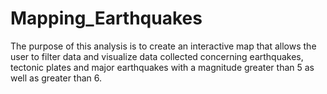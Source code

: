 # Mapping_Earthquakes

The purpose of this analysis is to create an interactive map that allows the user to filter data and visualize data collected concerning earthquakes, tectonic plates and major earthquakes with a magnitude greater than 5 as well as greater than 6.